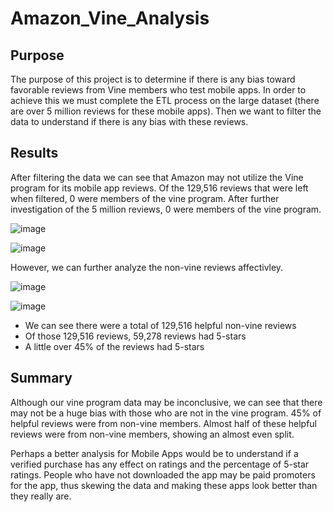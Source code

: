 # Amazon_Vine_Analysis

## Purpose

The purpose of this project is to determine if there is any bias toward favorable reviews from Vine members who test mobile apps. In order to achieve this we must complete the ETL process on the large dataset (there are over 5 million reviews for these mobile apps). Then we want to filter the data to understand if there is any bias with these reviews.

## Results

After filtering the data we can see that Amazon may not utilize the Vine program for its mobile app reviews. Of the 129,516 reviews that were left when filtered, 0 were members of the vine program. After further investigation of the 5 million reviews, 0 were members of the vine program.

![image](https://user-images.githubusercontent.com/102189324/182045419-3507dbea-73e0-4d2f-bba1-5967836dac9c.png)


![image](https://user-images.githubusercontent.com/102189324/182045367-d4114f8a-98eb-49e9-9702-6fb00bcb8641.png)


However, we can further analyze the non-vine reviews affectivley.

![image](https://user-images.githubusercontent.com/102189324/182045436-192ffff6-9fc9-480e-9f87-edfa78b24a97.png)


![image](https://user-images.githubusercontent.com/102189324/182045369-5f4517ed-0e06-4038-9bea-43c3a4d53851.png)


* We can see there were a total of 129,516 helpful non-vine reviews
* Of those 129,516 reviews, 59,278 reviews had 5-stars
* A little over 45% of the reviews had 5-stars

## Summary

Although our vine program data may be inconclusive, we can see that there may not be a huge bias with those who are not in the vine program. 45% of helpful reviews were from non-vine members. Almost half of these helpful reviews were from non-vine members, showing an almost even split.

Perhaps a better analysis for Mobile Apps would be to understand if a verified purchase has any effect on ratings and the percentage of 5-star ratings. People who have not downloaded the app may be paid promoters for the app, thus skewing the data and making these apps look better than they really are.
